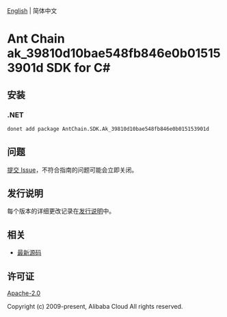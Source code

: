 [English](README.md) | 简体中文

# Ant Chain ak_39810d10bae548fb846e0b015153901d SDK for C#

## 安装

### .NET

```bash
donet add package AntChain.SDK.Ak_39810d10bae548fb846e0b015153901d
```

## 问题

[提交 Issue](https://github.com/alipay/antchain-openapi-prod-sdk/issues/new)，不符合指南的问题可能会立即关闭。

## 发行说明

每个版本的详细更改记录在[发行说明](./ChangeLog.txt)中。

## 相关

* [最新源码](https://github.com/antchain-openapi-prod-sdk)

## 许可证

[Apache-2.0](http://www.apache.org/licenses/LICENSE-2.0)

Copyright (c) 2009-present, Alibaba Cloud All rights reserved.

